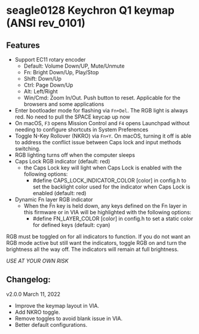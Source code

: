 # seagle0128 Keychron Q1 keymap (ANSI rev_0101)

## Features

- Support EC11 rotary encoder
    - Default:  Volume Down/UP, Mute/Unmute
    - Fn:       Bright Down/Up, Play/Stop
    - Shift:    Down/Up
    - Ctrl:     Page Down/Up
    - Alt:      Left/Right
    - Win/Cmd:  Zoom In/Out. Push button to reset. Applicable for the browsers and some applications
- Enter bootloader mode for flashing via `Fn+Del`. The RGB light is always red. No need to pull the SPACE keycap up now
- On macOS, `F3` opens Mission Control and `F4` opens Launchpad without needing to configure shortcuts in System Preferences
- Toggle N-Key Rollover (NKRO) via `Fn+Y`. On macOS, turning it off is able to address the conflict issue between Caps lock and input methods switching.
- RGB lighting turns off when the computer sleeps
- Caps Lock RGB indicator (default: red)
    - the Caps Lock key will light when Caps Lock is enabled with the following options:
        - #define CAPS_LOCK_INDICATOR_COLOR [color] in config.h to set the backlight color used for the indicator when Caps Lock is enabled (default: red)
- Dynamic Fn layer RGB indicator
    - When the Fn key is held down, any keys defined on the Fn layer in this firmware or in VIA will be highlighted with the following options:
        - #define FN_LAYER_COLOR [color] in config.h to set a static color for defined keys (default: cyan)

RGB must be toggled on for all indicators to function. If you do not want an RGB mode active but still want the indicators, toggle RGB on and turn the brightness all the way off. The indicators will remain at full brightness.

*USE AT YOUR OWN RISK*

## Changelog:

v2.0.0 March 11, 2022

- Improve the keymap layout in VIA.
- Add NKRO toggle.
- Remove toggles to avoid blank issue in VIA.
- Better default configurations.
